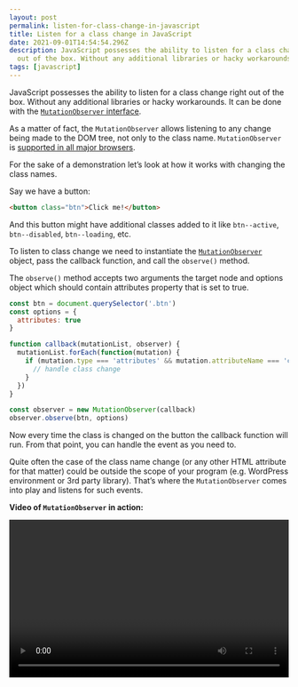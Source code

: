 ```yaml
---
layout: post
permalink: listen-for-class-change-in-javascript
title: Listen for a class change in JavaScript
date: 2021-09-01T14:54:54.296Z
description: JavaScript possesses the ability to listen for a class change right
  out of the box. Without any additional libraries or hacky workarounds.
tags: [javascript]
---
```


JavaScript possesses the ability to listen for a class change right out of the box. Without any additional libraries or hacky workarounds. It can be done with the [`MutationObserver` interface](https://developer.mozilla.org/en-US/docs/Web/API/MutationObserver).

As a matter of fact, the `MutationObserver` allows listening to any change being made to the DOM tree, not only to the class name. `MutationObserver` is [supported in all major browsers](https://caniuse.com/mutationobserver).

For the sake of a demonstration let’s look at how it works with changing the class names.

Say we have a button:

```html
<button class="btn">Click me!</button>
```

And this button might have additional classes added to it like `btn--active`, `btn--disabled`, `btn--loading`, etc.

To listen to class change we need to instantiate the [`MutationObserver`](https://developer.mozilla.org/en-US/docs/Web/API/MutationObserver/MutationObserver) object, pass the callback function, and call the `observe()` method.

The `observe()` method accepts two arguments the target node and options object which should contain attributes property that is set to true.

```javascript
const btn = document.querySelector('.btn')
const options = {
  attributes: true
}

function callback(mutationList, observer) {
  mutationList.forEach(function(mutation) {
    if (mutation.type === 'attributes' && mutation.attributeName === 'class') {
      // handle class change
    }
  })
}

const observer = new MutationObserver(callback)
observer.observe(btn, options)
```

Now every time the class is changed on the button the callback function will run. From that point, you can handle the event as you need to.

Quite often the case of the class name change (or any other HTML attribute for that matter) could be outside the scope of your program (e.g. WordPress environment or 3rd party library). That’s where the `MutationObserver` comes into play and listens for such events.

<style>.video-container{position: relative;padding-top: 56.25%;margin: 0 0 30px;}.video{position: absolute;top: 0;left:0;width:100%;height: 100%;object-fit: cover;margin:0!important;}</style>

**Video of `MutationObserver` in action:**

<div class="video-container">
  <video class="video lozad" data-src="/videos/mutation-observer.mp4" controls />
</div>